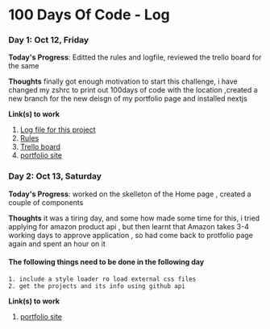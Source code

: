 # 100 Days Of Code - Log

### Day 1: Oct 12, Friday

**Today's Progress**: Editted the rules and logfile, reviewed the trello board for the same

**Thoughts** finally got enough motivation to start this challenge, i have changed my zshrc to print out 100days of code with the location ,created a new branch for the new deisgn of my portfolio page and installed nextjs 

**Link(s) to work**
1. [Log file for this project](https://github.com/akshayupadhya/100-days-of-code/blob/master/log.md)
2. [Rules](https://github.com/akshayupadhya/100-days-of-code/blob/master/rules.md)
2. [Trello board](https://trello.com/b/jho8Nznb/100daysofcode)
3. [portfolio site](https://github.com/akshayupadhya/portfolio_site/tree/2019) 

### Day 2: Oct 13, Saturday

**Today's Progress**: worked on the skelleton of the Home page , created a couple of components

**Thoughts** it was a tiring day, and some how made some time for this, i tried applying for amazon product api , but then learnt that Amazon takes 3-4 working days to approve application , so had come back to protfolio page again and spent an hour on it
#### The following things need to be done in the  following day
	1. include a style loader ro load external css files
	2. get the projects and its info using github api

**Link(s) to work**
1. [portfolio site](https://github.com/akshayupadhya/portfolio_site/tree/2019) 


